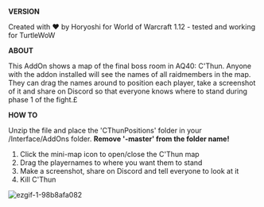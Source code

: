 **VERSION**

Created with ♥ by Horyoshi for World of Warcraft 1.12 - tested and working for TurtleWoW


**ABOUT**

This AddOn shows a map of the final boss room in AQ40: C'Thun. Anyone with the addon installed will see the names of all raidmembers in the map. They can drag the names around to position each player, take a screenshot of it and share on Discord so that everyone knows where to stand during phase 1 of the fight.£


**HOW TO**

Unzip the file and place the 'CThunPositions' folder in your /Interface/AddOns folder. **Remove '-master' from the folder name!**

1. Click the mini-map icon to open/close the C'Thun map
2. Drag the playernames to where you want them to stand
3. Make a screenshot, share on Discord and tell everyone to look at it
4. Kill C'Thun


![ezgif-1-98b8afa082](https://github.com/user-attachments/assets/d9141989-16fd-4d32-adf5-e10e912717aa)
